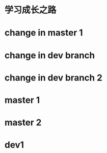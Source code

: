 # 学习成长之路
# change in master 1
# change in dev branch
# change in dev branch 2

# master 1
# master 2
# dev1
